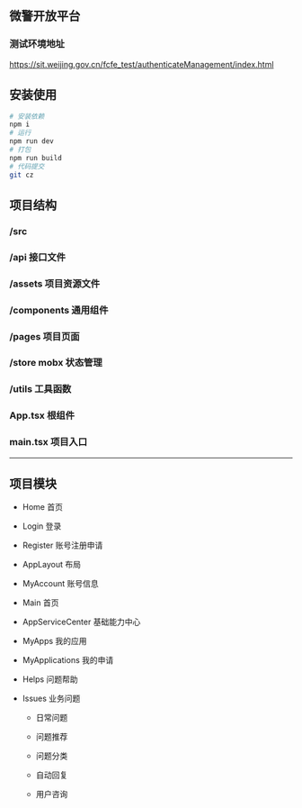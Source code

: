 ## 微警开放平台

### 测试环境地址

https://sit.weijing.gov.cn/fcfe_test/authenticateManagement/index.html

## 安装使用

```sh
# 安装依赖
npm i
# 运行
npm run dev
# 打包
npm run build
# 代码提交
git cz
```

## 项目结构

### /src

### /api 接口文件

### /assets 项目资源文件

### /components 通用组件

### /pages 项目页面

### /store mobx 状态管理

### /utils 工具函数

### App.tsx 根组件

### main.tsx 项目入口

***

## 项目模块

- Home 首页

- Login 登录

- Register 账号注册申请

- AppLayout 布局

- MyAccount 账号信息

- Main 首页

- AppServiceCenter 基础能力中心

- MyApps 我的应用

- MyApplications 我的申请

- Helps 问题帮助

- Issues 业务问题

  - 日常问题

  - 问题推荐

  - 问题分类

  - 自动回复

  - 用户咨询